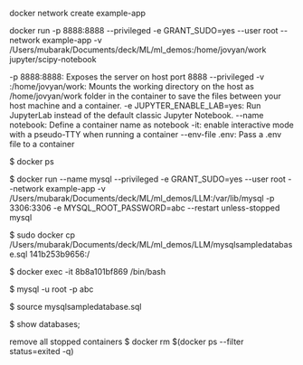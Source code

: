 docker network create example-app

docker run -p 8888:8888 --privileged  -e GRANT_SUDO=yes --user root --network example-app  -v /Users/mubarak/Documents/deck/ML/ml_demos:/home/jovyan/work jupyter/scipy-notebook 

-p 8888:8888: Exposes the server on host port 8888
 --privileged 
-v <your working directory>:/home/jovyan/work: Mounts the working directory on the host as /home/jovyan/work folder in the container to save the files between your host machine and a container.
-e JUPYTER_ENABLE_LAB=yes: Run JupyterLab instead of the default classic Jupyter Notebook.
--name notebook: Define a container name as notebook
-it: enable interactive mode with a pseudo-TTY when running a container
--env-file .env: Pass a .env file to a container


$ docker ps

$ docker run --name mysql  --privileged  -e GRANT_SUDO=yes --user root  --network example-app  -v /Users/mubarak/Documents/deck/ML/ml_demos/LLM:/var/lib/mysql  -p 3306:3306 -e MYSQL_ROOT_PASSWORD=abc --restart unless-stopped mysql

$ sudo docker cp /Users/mubarak/Documents/deck/ML/ml_demos/LLM/mysqlsampledatabase.sql 141b253b9656:/

$ docker exec -it 8b8a101bf869 /bin/bash

$ mysql -u root -p
  abc

$ source mysqlsampledatabase.sql

$ show databases;

remove all stopped containers
$ docker rm $(docker ps --filter status=exited -q)
